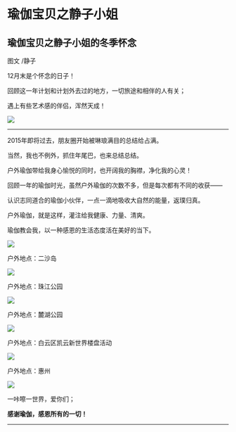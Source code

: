 # 瑜伽宝贝之静子小姐




## **瑜伽宝贝之静子小姐的冬季怀念**

图文 /静子



12月末是个怀念的日子！

回顾这一年计划和计划外去过的地方，一切旅途和相伴的人有关；

遇上有些艺术感的伴侣，浑然天成！



![](https://oss.metamind.eu.org/4f499d1078f496b4b25a1.jpg.jpeg)

------



2015年即将过去，朋友圈开始被琳琅满目的总结给占满。

当然，我也不例外，抓住年尾巴，也来总结总结。 



户外瑜伽带给我身心愉悦的同时，也开阔我的胸襟，净化我的心灵！



回顾一年的瑜伽时光，虽然户外瑜伽的次数不多，但是每次都有不同的收获——

认识志同道合的瑜伽小伙伴，一点一滴地吸收大自然的能量，返璞归真。



户外瑜伽，就是这样，灌注给我健康、力量、清爽。



瑜伽教会我，以一种感恩的生活态度活在美好的当下。 




![](https://oss.metamind.eu.org/1fb46e0cba5cc902b4d85.jpg.jpeg)


户外地点：二沙岛


![](https://oss.metamind.eu.org/cbd408fc20d349846e3f7.jpg.jpeg)




户外地点：珠江公园


![](https://oss.metamind.eu.org/bee79aeb196d3a80cd9b0.jpg.jpeg)


户外地点：麓湖公园


![](https://oss.metamind.eu.org/1c63a9e8e31387a4720e8.jpg.jpeg)





户外地点：白云区凯云新世界楼盘活动


![](https://oss.metamind.eu.org/283febc9546621b77f4c3.jpg.jpeg)





户外地点：惠州


![](https://oss.metamind.eu.org/c3bed7ccb183efabe1ebd.jpg.jpeg)


一咔嚓一世界，爱你们；

**感谢瑜伽，感恩所有的一切！**

------

